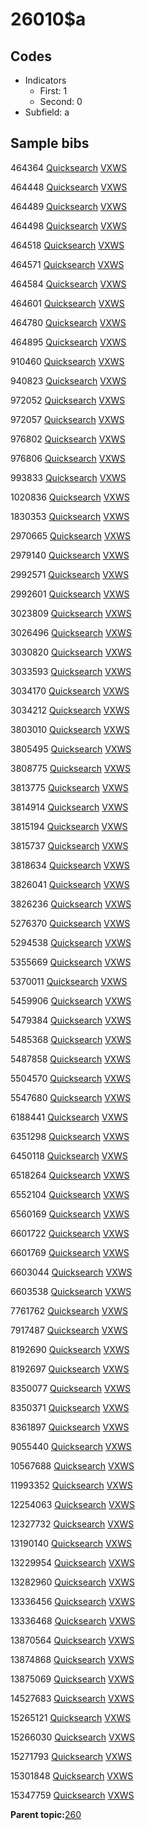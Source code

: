 # 26010$a

## Codes

-   Indicators
    -   First: 1
    -   Second: 0
-   Subfield: a

## Sample bibs

464364 [Quicksearch](https://search.library.yale.edu/catalog/464364) [VXWS](http://prodorbis.library.yale.edu:7014/vxws/GetHoldingsService?bibId=464364)

464448 [Quicksearch](https://search.library.yale.edu/catalog/464448) [VXWS](http://prodorbis.library.yale.edu:7014/vxws/GetHoldingsService?bibId=464448)

464489 [Quicksearch](https://search.library.yale.edu/catalog/464489) [VXWS](http://prodorbis.library.yale.edu:7014/vxws/GetHoldingsService?bibId=464489)

464498 [Quicksearch](https://search.library.yale.edu/catalog/464498) [VXWS](http://prodorbis.library.yale.edu:7014/vxws/GetHoldingsService?bibId=464498)

464518 [Quicksearch](https://search.library.yale.edu/catalog/464518) [VXWS](http://prodorbis.library.yale.edu:7014/vxws/GetHoldingsService?bibId=464518)

464571 [Quicksearch](https://search.library.yale.edu/catalog/464571) [VXWS](http://prodorbis.library.yale.edu:7014/vxws/GetHoldingsService?bibId=464571)

464584 [Quicksearch](https://search.library.yale.edu/catalog/464584) [VXWS](http://prodorbis.library.yale.edu:7014/vxws/GetHoldingsService?bibId=464584)

464601 [Quicksearch](https://search.library.yale.edu/catalog/464601) [VXWS](http://prodorbis.library.yale.edu:7014/vxws/GetHoldingsService?bibId=464601)

464780 [Quicksearch](https://search.library.yale.edu/catalog/464780) [VXWS](http://prodorbis.library.yale.edu:7014/vxws/GetHoldingsService?bibId=464780)

464895 [Quicksearch](https://search.library.yale.edu/catalog/464895) [VXWS](http://prodorbis.library.yale.edu:7014/vxws/GetHoldingsService?bibId=464895)

910460 [Quicksearch](https://search.library.yale.edu/catalog/910460) [VXWS](http://prodorbis.library.yale.edu:7014/vxws/GetHoldingsService?bibId=910460)

940823 [Quicksearch](https://search.library.yale.edu/catalog/940823) [VXWS](http://prodorbis.library.yale.edu:7014/vxws/GetHoldingsService?bibId=940823)

972052 [Quicksearch](https://search.library.yale.edu/catalog/972052) [VXWS](http://prodorbis.library.yale.edu:7014/vxws/GetHoldingsService?bibId=972052)

972057 [Quicksearch](https://search.library.yale.edu/catalog/972057) [VXWS](http://prodorbis.library.yale.edu:7014/vxws/GetHoldingsService?bibId=972057)

976802 [Quicksearch](https://search.library.yale.edu/catalog/976802) [VXWS](http://prodorbis.library.yale.edu:7014/vxws/GetHoldingsService?bibId=976802)

976806 [Quicksearch](https://search.library.yale.edu/catalog/976806) [VXWS](http://prodorbis.library.yale.edu:7014/vxws/GetHoldingsService?bibId=976806)

993833 [Quicksearch](https://search.library.yale.edu/catalog/993833) [VXWS](http://prodorbis.library.yale.edu:7014/vxws/GetHoldingsService?bibId=993833)

1020836 [Quicksearch](https://search.library.yale.edu/catalog/1020836) [VXWS](http://prodorbis.library.yale.edu:7014/vxws/GetHoldingsService?bibId=1020836)

1830353 [Quicksearch](https://search.library.yale.edu/catalog/1830353) [VXWS](http://prodorbis.library.yale.edu:7014/vxws/GetHoldingsService?bibId=1830353)

2970665 [Quicksearch](https://search.library.yale.edu/catalog/2970665) [VXWS](http://prodorbis.library.yale.edu:7014/vxws/GetHoldingsService?bibId=2970665)

2979140 [Quicksearch](https://search.library.yale.edu/catalog/2979140) [VXWS](http://prodorbis.library.yale.edu:7014/vxws/GetHoldingsService?bibId=2979140)

2992571 [Quicksearch](https://search.library.yale.edu/catalog/2992571) [VXWS](http://prodorbis.library.yale.edu:7014/vxws/GetHoldingsService?bibId=2992571)

2992601 [Quicksearch](https://search.library.yale.edu/catalog/2992601) [VXWS](http://prodorbis.library.yale.edu:7014/vxws/GetHoldingsService?bibId=2992601)

3023809 [Quicksearch](https://search.library.yale.edu/catalog/3023809) [VXWS](http://prodorbis.library.yale.edu:7014/vxws/GetHoldingsService?bibId=3023809)

3026496 [Quicksearch](https://search.library.yale.edu/catalog/3026496) [VXWS](http://prodorbis.library.yale.edu:7014/vxws/GetHoldingsService?bibId=3026496)

3030820 [Quicksearch](https://search.library.yale.edu/catalog/3030820) [VXWS](http://prodorbis.library.yale.edu:7014/vxws/GetHoldingsService?bibId=3030820)

3033593 [Quicksearch](https://search.library.yale.edu/catalog/3033593) [VXWS](http://prodorbis.library.yale.edu:7014/vxws/GetHoldingsService?bibId=3033593)

3034170 [Quicksearch](https://search.library.yale.edu/catalog/3034170) [VXWS](http://prodorbis.library.yale.edu:7014/vxws/GetHoldingsService?bibId=3034170)

3034212 [Quicksearch](https://search.library.yale.edu/catalog/3034212) [VXWS](http://prodorbis.library.yale.edu:7014/vxws/GetHoldingsService?bibId=3034212)

3803010 [Quicksearch](https://search.library.yale.edu/catalog/3803010) [VXWS](http://prodorbis.library.yale.edu:7014/vxws/GetHoldingsService?bibId=3803010)

3805495 [Quicksearch](https://search.library.yale.edu/catalog/3805495) [VXWS](http://prodorbis.library.yale.edu:7014/vxws/GetHoldingsService?bibId=3805495)

3808775 [Quicksearch](https://search.library.yale.edu/catalog/3808775) [VXWS](http://prodorbis.library.yale.edu:7014/vxws/GetHoldingsService?bibId=3808775)

3813775 [Quicksearch](https://search.library.yale.edu/catalog/3813775) [VXWS](http://prodorbis.library.yale.edu:7014/vxws/GetHoldingsService?bibId=3813775)

3814914 [Quicksearch](https://search.library.yale.edu/catalog/3814914) [VXWS](http://prodorbis.library.yale.edu:7014/vxws/GetHoldingsService?bibId=3814914)

3815194 [Quicksearch](https://search.library.yale.edu/catalog/3815194) [VXWS](http://prodorbis.library.yale.edu:7014/vxws/GetHoldingsService?bibId=3815194)

3815737 [Quicksearch](https://search.library.yale.edu/catalog/3815737) [VXWS](http://prodorbis.library.yale.edu:7014/vxws/GetHoldingsService?bibId=3815737)

3818634 [Quicksearch](https://search.library.yale.edu/catalog/3818634) [VXWS](http://prodorbis.library.yale.edu:7014/vxws/GetHoldingsService?bibId=3818634)

3826041 [Quicksearch](https://search.library.yale.edu/catalog/3826041) [VXWS](http://prodorbis.library.yale.edu:7014/vxws/GetHoldingsService?bibId=3826041)

3826236 [Quicksearch](https://search.library.yale.edu/catalog/3826236) [VXWS](http://prodorbis.library.yale.edu:7014/vxws/GetHoldingsService?bibId=3826236)

5276370 [Quicksearch](https://search.library.yale.edu/catalog/5276370) [VXWS](http://prodorbis.library.yale.edu:7014/vxws/GetHoldingsService?bibId=5276370)

5294538 [Quicksearch](https://search.library.yale.edu/catalog/5294538) [VXWS](http://prodorbis.library.yale.edu:7014/vxws/GetHoldingsService?bibId=5294538)

5355669 [Quicksearch](https://search.library.yale.edu/catalog/5355669) [VXWS](http://prodorbis.library.yale.edu:7014/vxws/GetHoldingsService?bibId=5355669)

5370011 [Quicksearch](https://search.library.yale.edu/catalog/5370011) [VXWS](http://prodorbis.library.yale.edu:7014/vxws/GetHoldingsService?bibId=5370011)

5459906 [Quicksearch](https://search.library.yale.edu/catalog/5459906) [VXWS](http://prodorbis.library.yale.edu:7014/vxws/GetHoldingsService?bibId=5459906)

5479384 [Quicksearch](https://search.library.yale.edu/catalog/5479384) [VXWS](http://prodorbis.library.yale.edu:7014/vxws/GetHoldingsService?bibId=5479384)

5485368 [Quicksearch](https://search.library.yale.edu/catalog/5485368) [VXWS](http://prodorbis.library.yale.edu:7014/vxws/GetHoldingsService?bibId=5485368)

5487858 [Quicksearch](https://search.library.yale.edu/catalog/5487858) [VXWS](http://prodorbis.library.yale.edu:7014/vxws/GetHoldingsService?bibId=5487858)

5504570 [Quicksearch](https://search.library.yale.edu/catalog/5504570) [VXWS](http://prodorbis.library.yale.edu:7014/vxws/GetHoldingsService?bibId=5504570)

5547680 [Quicksearch](https://search.library.yale.edu/catalog/5547680) [VXWS](http://prodorbis.library.yale.edu:7014/vxws/GetHoldingsService?bibId=5547680)

6188441 [Quicksearch](https://search.library.yale.edu/catalog/6188441) [VXWS](http://prodorbis.library.yale.edu:7014/vxws/GetHoldingsService?bibId=6188441)

6351298 [Quicksearch](https://search.library.yale.edu/catalog/6351298) [VXWS](http://prodorbis.library.yale.edu:7014/vxws/GetHoldingsService?bibId=6351298)

6450118 [Quicksearch](https://search.library.yale.edu/catalog/6450118) [VXWS](http://prodorbis.library.yale.edu:7014/vxws/GetHoldingsService?bibId=6450118)

6518264 [Quicksearch](https://search.library.yale.edu/catalog/6518264) [VXWS](http://prodorbis.library.yale.edu:7014/vxws/GetHoldingsService?bibId=6518264)

6552104 [Quicksearch](https://search.library.yale.edu/catalog/6552104) [VXWS](http://prodorbis.library.yale.edu:7014/vxws/GetHoldingsService?bibId=6552104)

6560169 [Quicksearch](https://search.library.yale.edu/catalog/6560169) [VXWS](http://prodorbis.library.yale.edu:7014/vxws/GetHoldingsService?bibId=6560169)

6601722 [Quicksearch](https://search.library.yale.edu/catalog/6601722) [VXWS](http://prodorbis.library.yale.edu:7014/vxws/GetHoldingsService?bibId=6601722)

6601769 [Quicksearch](https://search.library.yale.edu/catalog/6601769) [VXWS](http://prodorbis.library.yale.edu:7014/vxws/GetHoldingsService?bibId=6601769)

6603044 [Quicksearch](https://search.library.yale.edu/catalog/6603044) [VXWS](http://prodorbis.library.yale.edu:7014/vxws/GetHoldingsService?bibId=6603044)

6603538 [Quicksearch](https://search.library.yale.edu/catalog/6603538) [VXWS](http://prodorbis.library.yale.edu:7014/vxws/GetHoldingsService?bibId=6603538)

7761762 [Quicksearch](https://search.library.yale.edu/catalog/7761762) [VXWS](http://prodorbis.library.yale.edu:7014/vxws/GetHoldingsService?bibId=7761762)

7917487 [Quicksearch](https://search.library.yale.edu/catalog/7917487) [VXWS](http://prodorbis.library.yale.edu:7014/vxws/GetHoldingsService?bibId=7917487)

8192690 [Quicksearch](https://search.library.yale.edu/catalog/8192690) [VXWS](http://prodorbis.library.yale.edu:7014/vxws/GetHoldingsService?bibId=8192690)

8192697 [Quicksearch](https://search.library.yale.edu/catalog/8192697) [VXWS](http://prodorbis.library.yale.edu:7014/vxws/GetHoldingsService?bibId=8192697)

8350077 [Quicksearch](https://search.library.yale.edu/catalog/8350077) [VXWS](http://prodorbis.library.yale.edu:7014/vxws/GetHoldingsService?bibId=8350077)

8350371 [Quicksearch](https://search.library.yale.edu/catalog/8350371) [VXWS](http://prodorbis.library.yale.edu:7014/vxws/GetHoldingsService?bibId=8350371)

8361897 [Quicksearch](https://search.library.yale.edu/catalog/8361897) [VXWS](http://prodorbis.library.yale.edu:7014/vxws/GetHoldingsService?bibId=8361897)

9055440 [Quicksearch](https://search.library.yale.edu/catalog/9055440) [VXWS](http://prodorbis.library.yale.edu:7014/vxws/GetHoldingsService?bibId=9055440)

10567688 [Quicksearch](https://search.library.yale.edu/catalog/10567688) [VXWS](http://prodorbis.library.yale.edu:7014/vxws/GetHoldingsService?bibId=10567688)

11993352 [Quicksearch](https://search.library.yale.edu/catalog/11993352) [VXWS](http://prodorbis.library.yale.edu:7014/vxws/GetHoldingsService?bibId=11993352)

12254063 [Quicksearch](https://search.library.yale.edu/catalog/12254063) [VXWS](http://prodorbis.library.yale.edu:7014/vxws/GetHoldingsService?bibId=12254063)

12327732 [Quicksearch](https://search.library.yale.edu/catalog/12327732) [VXWS](http://prodorbis.library.yale.edu:7014/vxws/GetHoldingsService?bibId=12327732)

13190140 [Quicksearch](https://search.library.yale.edu/catalog/13190140) [VXWS](http://prodorbis.library.yale.edu:7014/vxws/GetHoldingsService?bibId=13190140)

13229954 [Quicksearch](https://search.library.yale.edu/catalog/13229954) [VXWS](http://prodorbis.library.yale.edu:7014/vxws/GetHoldingsService?bibId=13229954)

13282960 [Quicksearch](https://search.library.yale.edu/catalog/13282960) [VXWS](http://prodorbis.library.yale.edu:7014/vxws/GetHoldingsService?bibId=13282960)

13336456 [Quicksearch](https://search.library.yale.edu/catalog/13336456) [VXWS](http://prodorbis.library.yale.edu:7014/vxws/GetHoldingsService?bibId=13336456)

13336468 [Quicksearch](https://search.library.yale.edu/catalog/13336468) [VXWS](http://prodorbis.library.yale.edu:7014/vxws/GetHoldingsService?bibId=13336468)

13870564 [Quicksearch](https://search.library.yale.edu/catalog/13870564) [VXWS](http://prodorbis.library.yale.edu:7014/vxws/GetHoldingsService?bibId=13870564)

13874868 [Quicksearch](https://search.library.yale.edu/catalog/13874868) [VXWS](http://prodorbis.library.yale.edu:7014/vxws/GetHoldingsService?bibId=13874868)

13875069 [Quicksearch](https://search.library.yale.edu/catalog/13875069) [VXWS](http://prodorbis.library.yale.edu:7014/vxws/GetHoldingsService?bibId=13875069)

14527683 [Quicksearch](https://search.library.yale.edu/catalog/14527683) [VXWS](http://prodorbis.library.yale.edu:7014/vxws/GetHoldingsService?bibId=14527683)

15265121 [Quicksearch](https://search.library.yale.edu/catalog/15265121) [VXWS](http://prodorbis.library.yale.edu:7014/vxws/GetHoldingsService?bibId=15265121)

15266030 [Quicksearch](https://search.library.yale.edu/catalog/15266030) [VXWS](http://prodorbis.library.yale.edu:7014/vxws/GetHoldingsService?bibId=15266030)

15271793 [Quicksearch](https://search.library.yale.edu/catalog/15271793) [VXWS](http://prodorbis.library.yale.edu:7014/vxws/GetHoldingsService?bibId=15271793)

15301848 [Quicksearch](https://search.library.yale.edu/catalog/15301848) [VXWS](http://prodorbis.library.yale.edu:7014/vxws/GetHoldingsService?bibId=15301848)

15347759 [Quicksearch](https://search.library.yale.edu/catalog/15347759) [VXWS](http://prodorbis.library.yale.edu:7014/vxws/GetHoldingsService?bibId=15347759)

**Parent topic:**[260](../../tags/260/260.md)

